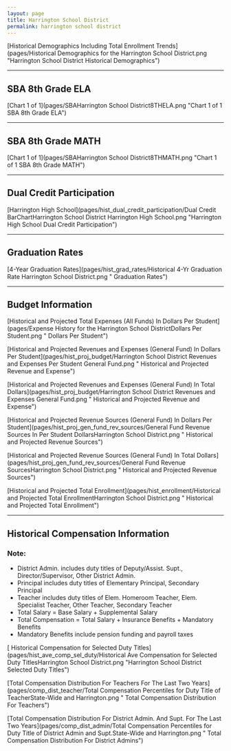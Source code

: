 ```yaml
---
layout: page
title: Harrington School District
permalink: harrington school district
---
```



[Historical Demographics Including Total Enrollment Trends](pages/Historical Demographics for the Harrington School District.png "Harrington School District Historical Demographics")

___

## SBA 8th Grade ELA

[Chart 1 of 1](pages/SBAHarrington School District8THELA.png "Chart 1 of 1 SBA 8th Grade ELA")


___

## SBA 8th Grade MATH

[Chart 1 of 1](pages/SBAHarrington School District8THMATH.png "Chart 1 of 1 SBA 8th Grade MATH")


___

## Dual Credit Participation

[Harrington High School](pages/hist_dual_credit_participation/Dual Credit BarChartHarrington School District Harrington High School.png "Harrington High School Dual Credit Participation")


___

## Graduation Rates

[4-Year Graduation Rates](pages/hist_grad_rates/Historical 4-Yr Graduation Rate Harrington School District.png " Graduation Rates")


___

## Budget Information

[Historical and Projected Total Expenses (All Funds) In Dollars Per Student](pages/Expense History for the Harrington School DistrictDollars Per Student.png " Dollars Per Student")

[Historical and Projected Revenues and Expenses (General Fund) In Dollars Per Student](pages/hist_proj_budget/Harrington School District Revenues and Expenses Per Student General Fund.png " Historical and Projected Revenue and Expense")

[Historical and Projected Revenues and Expenses (General Fund) In Total Dollars](pages/hist_proj_budget/Harrington School District Revenues and Expenses General Fund.png " Historical and Projected Revenue and Expense")

[Historical and Projected Revenue Sources (General Fund) In Dollars Per Student](pages/hist_proj_gen_fund_rev_sources/General Fund Revenue Sources In Per Student DollarsHarrington School District.png " Historical and Projected Revenue Sources")

[Historical and Projected Revenue Sources (General Fund) In Total Dollars](pages/hist_proj_gen_fund_rev_sources/General Fund Revenue SourcesHarrington School District.png " Historical and Projected Revenue Sources")

[Historical and Projected Total Enrollment](pages/hist_enrollment/Historical and Projected Total EnrollmentHarrington School District.png " Historical and Projected Total Enrollment")


___

## Historical Compensation Information
### Note:
- District Admin. includes duty titles of Deputy/Assist. Supt., Director/Supervisor, Other District Admin.
- Principal includes duty titles of Elementary Principal, Secondary Principal
- Teacher includes duty titles of Elem. Homeroom Teacher, Elem. Specialist Teacher, Other Teacher, Secondary Teacher
- Total Salary = Base Salary + Supplemental Salary
- Total Compensation = Total Salary + Insurance Benefits + Mandatory Benefits
- Mandatory Benefits include pension funding and payroll taxes

[ Historical Compensation for Selected Duty Titles](pages/hist_ave_comp_sel_duty/Historical Ave Compensation for Selected Duty TitlesHarrington School District.png "Harrington School District Selected Duty Titles")

[Total Compensation Distribution For Teachers For The Last Two Years](pages/comp_dist_teacher/Total Compensation Percentiles for Duty Title of TeacherState-Wide and Harrington.png " Total Compensation Distribution For Teachers")

[Total Compensation Distribution For District Admin. And Supt. For The Last Two Years](pages/comp_dist_admin/Total Compensation Percentiles for Duty Title of District Admin and Supt.State-Wide and Harrington.png " Total Compensation Distribution For District Admins")

